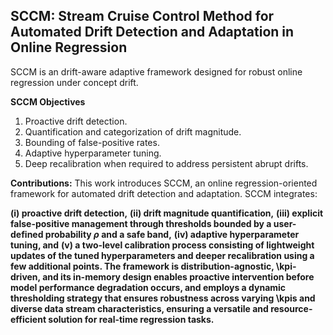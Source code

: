 ## SCCM: Stream Cruise Control Method for Automated Drift Detection and Adaptation in Online Regression
SCCM is an drift-aware adaptive framework designed for robust online regression under concept drift. 

**SCCM Objectives**

1. Proactive drift detection.
2. Quantification and categorization of drift magnitude.
3. Bounding of false-positive rates.
4. Adaptive hyperparameter tuning.
5. Deep recalibration when required to address persistent abrupt drifts.


**Contributions:**
This work introduces SCCM, an online regression-oriented framework for automated drift detection and adaptation. SCCM integrates:

**(i) proactive drift detection,**
**(ii) drift magnitude quantification,** 
**(iii) explicit false-positive management through thresholds bounded by a user-defined probability $\rho$ and a safe band,** 
**(iv) adaptive hyperparameter tuning, and** 
**(v) a two-level calibration process consisting of lightweight updates of the tuned hyperparameters and deeper recalibration using a few additional points. 
The framework is distribution-agnostic, \kpi-driven, and its in-memory design enables proactive intervention before model performance degradation occurs, and employs a dynamic thresholding strategy that ensures robustness across varying \kpis and diverse data stream characteristics, ensuring a versatile and resource-efficient solution for real-time regression tasks.** 

